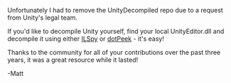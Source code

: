 Unfortunately I had to remove the UnityDecompiled repo due to a request from Unity's legal team. 

If you'd like to decompile Unity yourself, find your local UnityEditor.dll and decompile it using either [ILSpy](http://ilspy.net) or [dotPeek](https://www.jetbrains.com/decompiler/) - it's easy!

Thanks to the community for all of your contributions over the past three years, it was a great resource while it lasted!

-Matt



